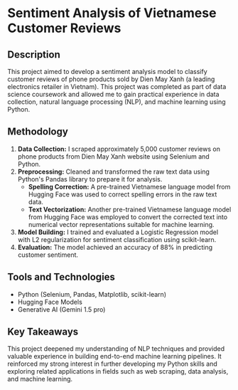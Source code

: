# Sentiment Analysis of Vietnamese Customer Reviews

## Description
This project aimed to develop a sentiment analysis model to classify customer reviews of phone products sold by Dien May Xanh (a leading electronics retailer in Vietnam). This project was completed as part of data science coursework and allowed me to gain practical experience in data collection, natural language processing (NLP), and machine learning using Python. 

## Methodology
1. **Data Collection:**  I scraped approximately 5,000 customer reviews on phone products from Dien May Xanh website using Selenium and Python. 
2. **Preprocessing:**  Cleaned and transformed the raw text data using Python's Pandas library to prepare it for analysis.
   - **Spelling Correction:** A pre-trained Vietnamese language model from Hugging Face was used to correct spelling errors in the raw text data.
   - **Text Vectorization:** Another pre-trained Vietnamese language model from Hugging Face was employed to convert the corrected text into numerical vector representations suitable for machine learning.
4. **Model Building:**  I trained and evaluated a Logistic Regression model with L2 regularization for sentiment classification using scikit-learn.
5. **Evaluation:**  The model achieved an accuracy of 88% in predicting customer sentiment.

## Tools and Technologies
- Python (Selenium, Pandas, Matplotlib, scikit-learn)
- Hugging Face Models
- Generative AI (Gemini 1.5 pro)

## Key Takeaways
This project deepened my understanding of NLP techniques and provided valuable experience in building end-to-end machine learning pipelines. It reinforced my strong interest in further developing my Python skills and exploring related applications in fields such as web scraping, data analysis, and machine learning.  
